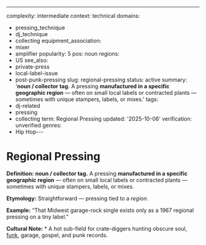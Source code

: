 ---
complexity: intermediate
context: technical
domains:
- pressing_technique
- dj_technique
- collecting
equipment_association:
- mixer
- amplifier
popularity: 5
pos: noun
regions:
- US
see_also:
- private-press
- local-label-issue
- post-punk-pressing
slug: regional-pressing
status: active
summary: '**noun / collector tag.** A pressing **manufactured in a specific geographic
  region** — often on small local labels or contracted plants — sometimes with unique
  stampers, labels, or mixes.'
tags:
- dj-related
- pressing
- collecting
term: Regional Pressing
updated: '2025-10-06'
verification: unverified
genres:
- Hip Hop---

# Regional Pressing

**Definition:** **noun / collector tag.** A pressing **manufactured in a specific geographic region** — often on small local labels or contracted plants — sometimes with unique stampers, labels, or mixes.

**Etymology:** Straightforward — pressing tied to a *region*.

**Example:** “That Midwest garage-rock single exists only as a 1967 regional pressing on a tiny label.”

**Cultural Note:** * A hot sub-field for crate-diggers hunting obscure soul, [funk](../f/funk.md), garage, gospel, and punk records.

